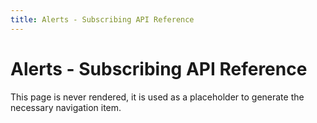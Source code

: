 ```yaml
---
title: Alerts - Subscribing API Reference
---
```


# Alerts - Subscribing API Reference

This page is never rendered, it is used as a placeholder to generate
the necessary navigation item.
